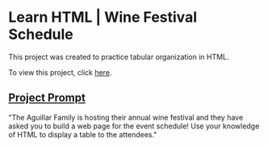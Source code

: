 # Learn HTML | Wine Festival Schedule
This project was created to practice tabular organization in HTML.

To view this project, click [here](https://vivian-mca.github.io/html-css-codecademy-projects/Wine%20Festival%20Schedule/).

## [Project Prompt](https://www.codecademy.com/courses/learn-html/projects/html-wine-festival-schedule)
"The Aguillar Family is hosting their annual wine festival and they have asked you to build a web page for the event schedule! Use your knowledge of HTML to display a table to the attendees."

